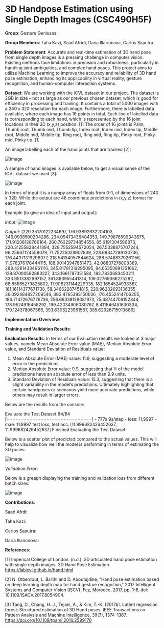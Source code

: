 # 3D Handpose Estimation using Single Depth Images (CSC490H5F)
**Group**: Gesture Geniuses

**Group Members**: Taha Kazi, Saad Afridi, Daria Illarionova, Carlos Saputra

**Problem Statement**: Accurate and real-time estimation of 3D hand pose from single depth images is a pressing challenge in computer vision. Existing methods face limitations in precision and robustness, particularly in handling joint ambiguities, and complex hand poses. This project aims to utilize Machine Learning to improve the accuracy and reliability of 3D hand pose estimation, enhancing its applicability in virtual reality, gesture recognition, and human-computer interaction systems.

 [**Dataset**](https://labicvl.github.io/hand.html): We are working with the ICVL dataset in our project. The dataset is 2GB in size – not as large as our previous chosen dataset, which is good for efficiency in processing and training. It contains a total of 5000 images with a 240 x 320 resolution for each image. Furthermore, there is labelled data available, where each image has 16 points in total. Each line of labelled data is corresponding to each hand, which is represented by the 16 joint locations in their 3D (x,y,z) position. [1] The order of 16 joints is Palm, Thumb root, Thumb mid, Thumb tip, Index root, Index mid, Index tip, Middle root, Middle mid, Middle tip, Ring root, Ring mid, Ring tip, Pinky root, Pinky mid, Pinky tip. [1] 

 An image labelling each of the hand joints that are tracked [2]:
 
![image](https://github.com/CSC490-Capstone-Design-Course/machine-vision/assets/47696403/2e08181d-50d8-4555-9220-2b09c8ddad96)

A sample of hand images is available below, to get a visual sense of the ICVL dataset we used [3]:

![image](https://github.com/CSC490-Capstone-Design-Course/machine-vision/assets/47696403/a3e62f5b-0e5e-4448-99ed-f38958216a44)

In terms of input it is a numpy array of floats from 0-1, of dimensions of 240 x 320. While the output are 48 coordinate predictions in (x,y,z) format for each joint.

Example (to give an idea of input and output):

_Input:_
![image](https://github.com/CSC490-Capstone-Design-Course/machine-vision/assets/47696403/80bcc8cb-85fc-4de9-ab7c-0eaae46f14b0)

_Output:_
[229.35170122234697, 176.93892632204103, 346.0938500204286, 234.09473436484353, 149.79878599343675, 171.91208128766164, 260.76329734854556, 85.6191004596873, 220.31255828441894, 328.7552594572054, 267.5338875707244, 96.25667124558079, 71.75225028907839, 228.68347289130736, 176.44371319298077, 218.54134057844624, 288.57488379261156, 11.976376178444115, 188.90143947851473, 42.06807276008369, 288.42814334961116, 345.81781319295095, 84.65350891351662, 139.87000562883227, 343.1661787351584, 182.7833683450211, 333.9513382997157, 361.883955441314, 109.02769366275282, 68.85865279825802, 17.908231144229035, 182.1654524933387, 181.16114377671738, 58.34662287451815, 220.96232693136355, 36.092484827209546, 383.4765393150036, 176.4552414706205, 186.71472676776736, 256.69338129081973, 75.48744706152344, 178.9524916458292, 199.42034906080767, 8.411846451630334, 179.124378067366, 393.6306223961567, 385.62926715913886]


 **Implementation Overview**: 

 **Training and Validation Results**:
 



**Evaluation Results**: In terms of our Evaluation results we looked at 3 major values, namely Mean Absolute Error value (MAE), Median Absolute Error value, and Standard Deviation of Residuals value:

1. Mean Absolute Error (MAE) value: 11.9, suggesting a moderate level of error in the predictions.
2. Median Absolute Error value: 9.9, suggesting that ¼ of the model predictions have an absolute error of less than 9.9 units.
3. Standard Deviation of Residuals value: 15.3, suggesting that there is a slight variability in the model’s predictions. Ultimately highlighting that certain handposes or scenarios yield more accurate predictions, while others may result in larger errors.

Below are the results from the console:

Evaluate the Test Dataset
84/84 [==============================] - 777s 9s/step - loss: 11.9997 - mae: 11.9997
test loss, test acc: [11.999682426452637, 11.999682426452637]
Finished Evaluating the Test Dataset

Below is a scatter plot of predicted compared to the actual values. This will help to visualize how well the model is performing in terms of estimating the 3D poses:

![image](https://github.com/CSC490-Capstone-Design-Course/machine-vision/assets/47696403/6ea74af7-b074-4367-8382-cfc1c6686c5a)

_Validation Error_:

Below is a greaph displaying the training and validation loss from different batch sizes:

 ![image](https://github.com/CSC490-Capstone-Design-Course/machine-vision/assets/47696403/9408cea9-1df0-4fee-ab6a-87cf783d8617)


**Contributions**:

Saad Afrdi:

Taha Kazi:

Carlos Saputra:

Daria Illarionova:

**References**:

[1] Imperical College of London. (n.d.). 3D articulated hand pose estimation with single depth images. 3D Hand Pose Estimation. https://labicvl.github.io/hand.html 

[2] N. Otberdout, L. Ballihi and D. Aboutajdine, ”Hand pose estimation based on deep learning depth map for hand gesture recognition,” 2017 Intelligent Systems and Computer Vision (ISCV), Fez, Morocco, 2017, pp. 1-8, doi: 10.1109/ISACV.2017.8054904.

[3] Tang, D., Chang, H. J., Tejani, A., &amp; Kim, T.-K. (2017b). Latent regression forest: Structured estimation of 3D Hand poses. IEEE Transactions on Pattern Analysis and Machine Intelligence, 39(7), 1374–1387. https://doi.org/10.1109/tpami.2016.2599170 

